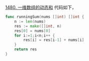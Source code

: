 [1480. 一维数组的动态和](https://leetcode.cn/problems/running-sum-of-1d-array/description/)
代码如下，
```go
func runningSum(nums []int) []int {
    n := len(nums)
    res := make([]int, n)
    res[0] = nums[0]
    for i:=1;i<n;i++ {
        res[i] = res[i-1] + nums[i]
    }
    return res 
}
```
